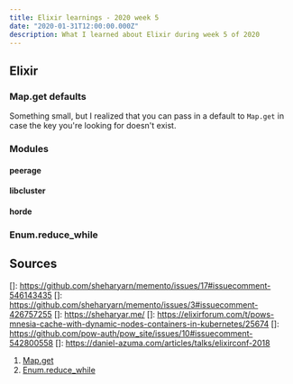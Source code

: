 ```yaml
---
title: Elixir learnings - 2020 week 5
date: "2020-01-31T12:00:00.000Z"
description: What I learned about Elixir during week 5 of 2020
---
```


## Elixir

### Map.get defaults

Something small, but I realized that you can pass in a default to `Map.get` in case the key you're looking for doesn't exist.

### Modules

#### peerage

#### libcluster

#### horde

### Enum.reduce_while

## Sources

[map-get]: https://hexdocs.pm/elixir/Map.html#get/3
[reduce-while]: https://hexdocs.pm/elixir/Enum.html#reduce_while/3
[mnesiac]: https://github.com/beardedeagle/mnesiac
[]: https://github.com/sheharyarn/memento/issues/17#issuecomment-546143435
[]: https://github.com/sheharyarn/memento/issues/3#issuecomment-426757255
[]: https://sheharyar.me/
[]: https://elixirforum.com/t/pows-mnesia-cache-with-dynamic-nodes-containers-in-kubernetes/25674
[]: https://github.com/pow-auth/pow_site/issues/10#issuecomment-542800558
[]: https://daniel-azuma.com/articles/talks/elixirconf-2018

1. [Map.get][map-get]
2. [Enum.reduce_while][reduce-while]